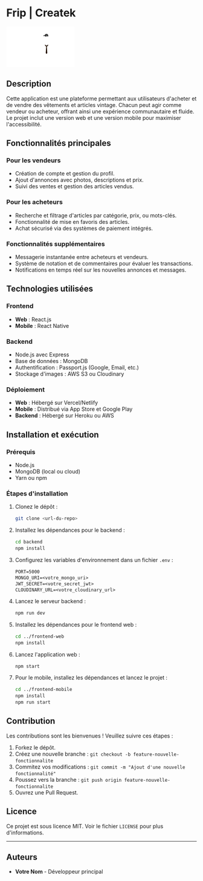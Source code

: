 # Frip | Createk

![Logo](Frip.png)

## Description
Cette application est une plateforme permettant aux utilisateurs d'acheter et de vendre des vêtements et articles vintage. Chacun peut agir comme vendeur ou acheteur, offrant ainsi une expérience communautaire et fluide. Le projet inclut une version web et une version mobile pour maximiser l'accessibilité.

## Fonctionnalités principales

### Pour les vendeurs
- Création de compte et gestion du profil.
- Ajout d'annonces avec photos, descriptions et prix.
- Suivi des ventes et gestion des articles vendus.

### Pour les acheteurs
- Recherche et filtrage d'articles par catégorie, prix, ou mots-clés.
- Fonctionnalité de mise en favoris des articles.
- Achat sécurisé via des systèmes de paiement intégrés.

### Fonctionnalités supplémentaires
- Messagerie instantanée entre acheteurs et vendeurs.
- Système de notation et de commentaires pour évaluer les transactions.
- Notifications en temps réel sur les nouvelles annonces et messages.

## Technologies utilisées

### Frontend
- **Web** : React.js
- **Mobile** : React Native

### Backend
- Node.js avec Express
- Base de données : MongoDB
- Authentification : Passport.js (Google, Email, etc.)
- Stockage d'images : AWS S3 ou Cloudinary

### Déploiement
- **Web** : Hébergé sur Vercel/Netlify
- **Mobile** : Distribué via App Store et Google Play
- **Backend** : Hébergé sur Heroku ou AWS

## Installation et exécution

### Prérequis
- Node.js
- MongoDB (local ou cloud)
- Yarn ou npm

### Étapes d'installation

1. Clonez le dépôt :
   ```bash
   git clone <url-du-repo>
   ```

2. Installez les dépendances pour le backend :
   ```bash
   cd backend
   npm install
   ```

3. Configurez les variables d'environnement dans un fichier `.env` :
   ```env
   PORT=5000
   MONGO_URI=<votre_mongo_uri>
   JWT_SECRET=<votre_secret_jwt>
   CLOUDINARY_URL=<votre_cloudinary_url>
   ```

4. Lancez le serveur backend :
   ```bash
   npm run dev
   ```

5. Installez les dépendances pour le frontend web :
   ```bash
   cd ../frontend-web
   npm install
   ```

6. Lancez l'application web :
   ```bash
   npm start
   ```

7. Pour le mobile, installez les dépendances et lancez le projet :
   ```bash
   cd ../frontend-mobile
   npm install
   npm run start
   ```

## Contribution
Les contributions sont les bienvenues ! Veuillez suivre ces étapes :

1. Forkez le dépôt.
2. Créez une nouvelle branche : `git checkout -b feature-nouvelle-fonctionnalite`
3. Commitez vos modifications : `git commit -m "Ajout d'une nouvelle fonctionnalité"`
4. Poussez vers la branche : `git push origin feature-nouvelle-fonctionnalite`
5. Ouvrez une Pull Request.

## Licence
Ce projet est sous licence MIT. Voir le fichier `LICENSE` pour plus d'informations.

---

## Auteurs
- **Votre Nom** - Développeur principal

